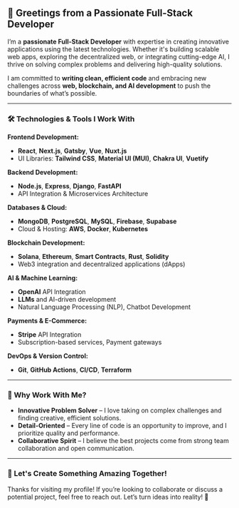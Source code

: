 ## 👋 Greetings from a Passionate Full-Stack Developer

I’m a **passionate Full-Stack Developer** with expertise in creating innovative applications using the latest technologies. Whether it's building scalable web apps, exploring the decentralized web, or integrating cutting-edge AI, I thrive on solving complex problems and delivering high-quality solutions. 

I am committed to **writing clean, efficient code** and embracing new challenges across **web, blockchain, and AI development** to push the boundaries of what’s possible.

---

### 🛠️ **Technologies & Tools I Work With**

**Frontend Development:**
- **React**, **Next.js**, **Gatsby**, **Vue**, **Nuxt.js**  
- UI Libraries: **Tailwind CSS**, **Material UI (MUI)**, **Chakra UI**, **Vuetify**

**Backend Development:**
- **Node.js**, **Express**, **Django**, **FastAPI**  
- API Integration & Microservices Architecture

**Databases & Cloud:**
- **MongoDB**, **PostgreSQL**, **MySQL**, **Firebase**, **Supabase**  
- Cloud & Hosting: **AWS**, **Docker**, **Kubernetes**

**Blockchain Development:**
- **Solana**, **Ethereum**, **Smart Contracts**, **Rust**, **Solidity**  
- Web3 integration and decentralized applications (dApps)

**AI & Machine Learning:**
- **OpenAI** API Integration  
- **LLMs** and AI-driven development  
- Natural Language Processing (NLP), Chatbot Development

**Payments & E-Commerce:**
- **Stripe** API Integration  
- Subscription-based services, Payment gateways

**DevOps & Version Control:**
- **Git**, **GitHub Actions**, **CI/CD**, **Terraform**

---

### 🚀 Why Work With Me?

- **Innovative Problem Solver** – I love taking on complex challenges and finding creative, efficient solutions.  
- **Detail-Oriented** – Every line of code is an opportunity to improve, and I prioritize quality and performance.  
- **Collaborative Spirit** – I believe the best projects come from strong team collaboration and open communication.  

---

### 🌟 Let's Create Something Amazing Together!

Thanks for visiting my profile! If you’re looking to collaborate or discuss a potential project, feel free to reach out. Let’s turn ideas into reality! 🚀
